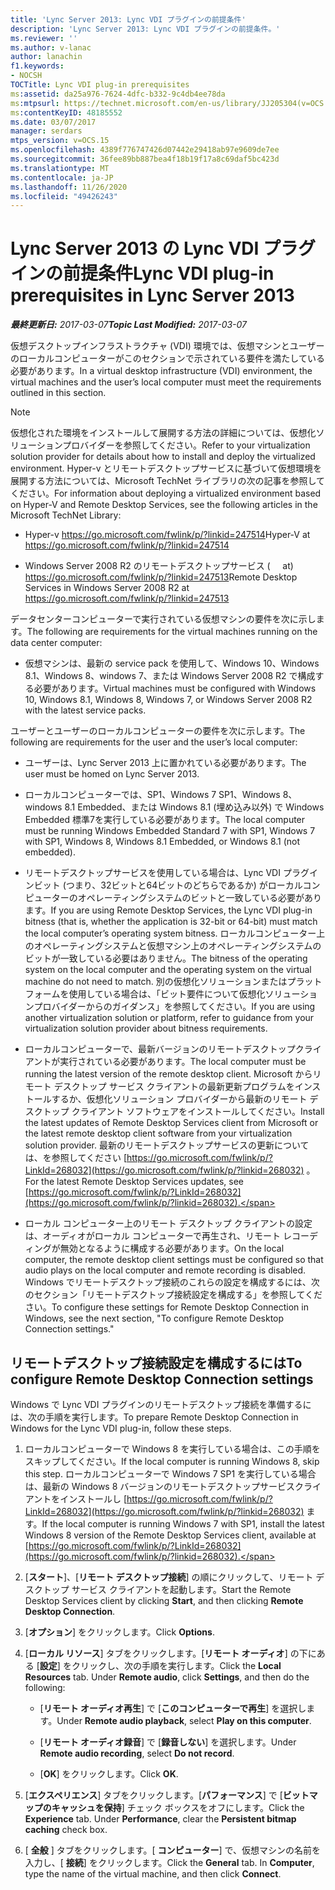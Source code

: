 ```yaml
---
title: 'Lync Server 2013: Lync VDI プラグインの前提条件'
description: 'Lync Server 2013: Lync VDI プラグインの前提条件。'
ms.reviewer: ''
ms.author: v-lanac
author: lanachin
f1.keywords:
- NOCSH
TOCTitle: Lync VDI plug-in prerequisites
ms:assetid: da25a976-7624-4dfc-b332-9c4db4ee78da
ms:mtpsurl: https://technet.microsoft.com/en-us/library/JJ205304(v=OCS.15)
ms:contentKeyID: 48185552
ms.date: 03/07/2017
manager: serdars
mtps_version: v=OCS.15
ms.openlocfilehash: 4389f776747426d07442e29418ab97e9609de7ee
ms.sourcegitcommit: 36fee89bb887bea4f18b19f17a8c69daf5bc423d
ms.translationtype: MT
ms.contentlocale: ja-JP
ms.lasthandoff: 11/26/2020
ms.locfileid: "49426243"
---
```

# <a name="lync-vdi-plug-in-prerequisites-in-lync-server-2013"></a><span data-ttu-id="46d5f-103">Lync Server 2013 の Lync VDI プラグインの前提条件</span><span class="sxs-lookup"><span data-stu-id="46d5f-103">Lync VDI plug-in prerequisites in Lync Server 2013</span></span>

<div data-xmlns="http://www.w3.org/1999/xhtml">

<div class="topic" data-xmlns="http://www.w3.org/1999/xhtml" data-msxsl="urn:schemas-microsoft-com:xslt" data-cs="https://msdn.microsoft.com/">

<div data-asp="https://msdn2.microsoft.com/asp">



</div>

<div id="mainSection">

<div id="mainBody"><span data-ttu-id="46d5f-104">

<span> </span></span><span class="sxs-lookup"><span data-stu-id="46d5f-104">

<span> </span></span></span>

<span data-ttu-id="46d5f-105">_**最終更新日:** 2017-03-07_</span><span class="sxs-lookup"><span data-stu-id="46d5f-105">_**Topic Last Modified:** 2017-03-07_</span></span>

<span data-ttu-id="46d5f-106">仮想デスクトップインフラストラクチャ (VDI) 環境では、仮想マシンとユーザーのローカルコンピューターがこのセクションで示されている要件を満たしている必要があります。</span><span class="sxs-lookup"><span data-stu-id="46d5f-106">In a virtual desktop infrastructure (VDI) environment, the virtual machines and the user’s local computer must meet the requirements outlined in this section.</span></span>

<div>


> [!NOTE]  
> <span data-ttu-id="46d5f-107">仮想化された環境をインストールして展開する方法の詳細については、仮想化ソリューションプロバイダーを参照してください。</span><span class="sxs-lookup"><span data-stu-id="46d5f-107">Refer to your virtualization solution provider for details about how to install and deploy the virtualized environment.</span></span> <span data-ttu-id="46d5f-108">Hyper-v とリモートデスクトップサービスに基づいて仮想環境を展開する方法については、Microsoft TechNet ライブラリの次の記事を参照してください。</span><span class="sxs-lookup"><span data-stu-id="46d5f-108">For information about deploying a virtualized environment based on Hyper-V and Remote Desktop Services, see the following articles in the Microsoft TechNet Library:</span></span> 
> <UL>
> <LI>
> <P><span data-ttu-id="46d5f-109">Hyper-v <A class=uri href="https://go.microsoft.com/fwlink/p/?linkid=247514">https://go.microsoft.com/fwlink/p/?linkid=247514</A></span><span class="sxs-lookup"><span data-stu-id="46d5f-109">Hyper-V at <A class=uri href="https://go.microsoft.com/fwlink/p/?linkid=247514">https://go.microsoft.com/fwlink/p/?linkid=247514</A></span></span></P>
> <LI>
> <P><span data-ttu-id="46d5f-110">Windows Server 2008 R2 のリモートデスクトップサービス ( &nbsp; &nbsp; at) <A class=uri href="https://go.microsoft.com/fwlink/p/?linkid=247513">https://go.microsoft.com/fwlink/p/?linkid=247513</A></span><span class="sxs-lookup"><span data-stu-id="46d5f-110">Remote Desktop Services in Windows Server&nbsp;2008&nbsp;R2 at <A class=uri href="https://go.microsoft.com/fwlink/p/?linkid=247513">https://go.microsoft.com/fwlink/p/?linkid=247513</A></span></span></P></LI></UL>



</div>

<span data-ttu-id="46d5f-111">データセンターコンピューターで実行されている仮想マシンの要件を次に示します。</span><span class="sxs-lookup"><span data-stu-id="46d5f-111">The following are requirements for the virtual machines running on the data center computer:</span></span>

  - <span data-ttu-id="46d5f-112">仮想マシンは、最新の service pack を使用して、Windows 10、Windows 8.1、Windows 8、windows 7、または Windows Server 2008 R2 で構成する必要があります。</span><span class="sxs-lookup"><span data-stu-id="46d5f-112">Virtual machines must be configured with Windows 10, Windows 8.1, Windows 8, Windows 7, or Windows Server 2008 R2 with the latest service packs.</span></span>

<span data-ttu-id="46d5f-113">ユーザーとユーザーのローカルコンピューターの要件を次に示します。</span><span class="sxs-lookup"><span data-stu-id="46d5f-113">The following are requirements for the user and the user’s local computer:</span></span>

  - <span data-ttu-id="46d5f-114">ユーザーは、Lync Server 2013 上に置かれている必要があります。</span><span class="sxs-lookup"><span data-stu-id="46d5f-114">The user must be homed on Lync Server 2013.</span></span>

  - <span data-ttu-id="46d5f-115">ローカルコンピューターでは、SP1、Windows 7 SP1、Windows 8、windows 8.1 Embedded、または Windows 8.1 (埋め込み以外) で Windows Embedded 標準7を実行している必要があります。</span><span class="sxs-lookup"><span data-stu-id="46d5f-115">The local computer must be running Windows Embedded Standard 7 with SP1, Windows 7 with SP1, Windows 8, Windows 8.1 Embedded, or Windows 8.1 (not embedded).</span></span>

  - <span data-ttu-id="46d5f-116">リモートデスクトップサービスを使用している場合は、Lync VDI プラグインビット (つまり、32ビットと64ビットのどちらであるか) がローカルコンピューターのオペレーティングシステムのビットと一致している必要があります。</span><span class="sxs-lookup"><span data-stu-id="46d5f-116">If you are using Remote Desktop Services, the Lync VDI plug-in bitness (that is, whether the application is 32-bit or 64-bit) must match the local computer’s operating system bitness.</span></span> <span data-ttu-id="46d5f-117">ローカルコンピューター上のオペレーティングシステムと仮想マシン上のオペレーティングシステムのビットが一致している必要はありません。</span><span class="sxs-lookup"><span data-stu-id="46d5f-117">The bitness of the operating system on the local computer and the operating system on the virtual machine do not need to match.</span></span> <span data-ttu-id="46d5f-118">別の仮想化ソリューションまたはプラットフォームを使用している場合は、「ビット要件について仮想化ソリューションプロバイダーからのガイダンス」を参照してください。</span><span class="sxs-lookup"><span data-stu-id="46d5f-118">If you are using another virtualization solution or platform, refer to guidance from your virtualization solution provider about bitness requirements.</span></span>

  - <span data-ttu-id="46d5f-119">ローカルコンピューターで、最新バージョンのリモートデスクトップクライアントが実行されている必要があります。</span><span class="sxs-lookup"><span data-stu-id="46d5f-119">The local computer must be running the latest version of the remote desktop client.</span></span> <span data-ttu-id="46d5f-120">Microsoft からリモート デスクトップ サービス クライアントの最新更新プログラムをインストールするか、仮想化ソリューション プロバイダーから最新のリモート デスクトップ クライアント ソフトウェアをインストールしてください。</span><span class="sxs-lookup"><span data-stu-id="46d5f-120">Install the latest updates of Remote Desktop Services client from Microsoft or the latest remote desktop client software from your virtualization solution provider.</span></span> <span data-ttu-id="46d5f-121">最新のリモートデスクトップサービスの更新については、を参照してください [https://go.microsoft.com/fwlink/p/?LinkId=268032](https://go.microsoft.com/fwlink/p/?linkid=268032) 。</span><span class="sxs-lookup"><span data-stu-id="46d5f-121">For the latest Remote Desktop Services updates, see [https://go.microsoft.com/fwlink/p/?LinkId=268032](https://go.microsoft.com/fwlink/p/?linkid=268032).</span></span>

  - <span data-ttu-id="46d5f-122">ローカル コンピューター上のリモート デスクトップ クライアントの設定は、オーディオがローカル コンピューターで再生され、リモート レコーディングが無効となるように構成する必要があります。</span><span class="sxs-lookup"><span data-stu-id="46d5f-122">On the local computer, the remote desktop client settings must be configured so that audio plays on the local computer and remote recording is disabled.</span></span> <span data-ttu-id="46d5f-123">Windows でリモートデスクトップ接続のこれらの設定を構成するには、次のセクション「リモートデスクトップ接続設定を構成する」を参照してください。</span><span class="sxs-lookup"><span data-stu-id="46d5f-123">To configure these settings for Remote Desktop Connection in Windows, see the next section, "To configure Remote Desktop Connection settings."</span></span>

<div>

## <a name="to-configure-remote-desktop-connection-settings"></a><span data-ttu-id="46d5f-124">リモートデスクトップ接続設定を構成するには</span><span class="sxs-lookup"><span data-stu-id="46d5f-124">To configure Remote Desktop Connection settings</span></span>

<span data-ttu-id="46d5f-125">Windows で Lync VDI プラグインのリモートデスクトップ接続を準備するには、次の手順を実行します。</span><span class="sxs-lookup"><span data-stu-id="46d5f-125">To prepare Remote Desktop Connection in Windows for the Lync VDI plug-in, follow these steps.</span></span>

1.  <span data-ttu-id="46d5f-126">ローカルコンピューターで Windows 8 を実行している場合は、この手順をスキップしてください。</span><span class="sxs-lookup"><span data-stu-id="46d5f-126">If the local computer is running Windows 8, skip this step.</span></span> <span data-ttu-id="46d5f-127">ローカルコンピューターで Windows 7 SP1 を実行している場合は、最新の Windows 8 バージョンのリモートデスクトップサービスクライアントをインストールし [https://go.microsoft.com/fwlink/p/?LinkId=268032](https://go.microsoft.com/fwlink/p/?linkid=268032) ます。</span><span class="sxs-lookup"><span data-stu-id="46d5f-127">If the local computer is running Windows 7 with SP1, install the latest Windows 8 version of the Remote Desktop Services client, available at [https://go.microsoft.com/fwlink/p/?LinkId=268032](https://go.microsoft.com/fwlink/p/?linkid=268032).</span></span>

2.  <span data-ttu-id="46d5f-128">[**スタート**]、[**リモート デスクトップ接続**] の順にクリックして、リモート デスクトップ サービス クライアントを起動します。</span><span class="sxs-lookup"><span data-stu-id="46d5f-128">Start the Remote Desktop Services client by clicking **Start**, and then clicking **Remote Desktop Connection**.</span></span>

3.  <span data-ttu-id="46d5f-129">[**オプション**] をクリックします。</span><span class="sxs-lookup"><span data-stu-id="46d5f-129">Click **Options**.</span></span>

4.  <span data-ttu-id="46d5f-130">[**ローカル リソース**] タブをクリックします。[**リモート オーディオ**] の下にある [**設定**] をクリックし、次の手順を実行します。</span><span class="sxs-lookup"><span data-stu-id="46d5f-130">Click the **Local Resources** tab. Under **Remote audio**, click **Settings**, and then do the following:</span></span>
    
      - <span data-ttu-id="46d5f-131">[**リモート オーディオ再生**] で [**このコンピューターで再生**] を選択します。</span><span class="sxs-lookup"><span data-stu-id="46d5f-131">Under **Remote audio playback**, select **Play on this computer**.</span></span>
    
      - <span data-ttu-id="46d5f-132">[**リモート オーディオ録音**] で [**録音しない**] を選択します。</span><span class="sxs-lookup"><span data-stu-id="46d5f-132">Under **Remote audio recording**, select **Do not record**.</span></span>
    
      - <span data-ttu-id="46d5f-133">[**OK**] をクリックします。</span><span class="sxs-lookup"><span data-stu-id="46d5f-133">Click **OK**.</span></span>

5.  <span data-ttu-id="46d5f-134">[**エクスペリエンス**] タブをクリックします。[**パフォーマンス**] で [**ビットマップのキャッシュを保持**] チェック ボックスをオフにします。</span><span class="sxs-lookup"><span data-stu-id="46d5f-134">Click the **Experience** tab. Under **Performance**, clear the **Persistent bitmap caching** check box.</span></span>

6.  <span data-ttu-id="46d5f-135">[ **全般** ] タブをクリックします。[ **コンピューター**] で、仮想マシンの名前を入力し、[ **接続**] をクリックします。</span><span class="sxs-lookup"><span data-stu-id="46d5f-135">Click the **General** tab. In **Computer**, type the name of the virtual machine, and then click **Connect**.</span></span>

<span data-ttu-id="46d5f-136"></div>

</div>

<span> </span>

</div>

</div>

</span><span class="sxs-lookup"><span data-stu-id="46d5f-136"></div>

</div>

<span> </span>

</div>

</div>

</span></span></div>

